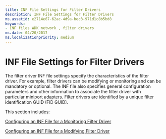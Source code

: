 ```yaml
---
title: INF File Settings for Filter Drivers
description: INF File Settings for Filter Drivers
ms.assetid: e2714e67-62ac-4d9a-bec3-971d1c8b5bd8
keywords:
- INF files WDK network , filter drivers
ms.date: 04/20/2017
ms.localizationpriority: medium
---
```


# INF File Settings for Filter Drivers





The filter driver INF file settings specify the characteristics of the filter driver. For example, filter drivers can be modifying or monitoring and can be mandatory or optional. The INF file also specifies general configuration parameters and other information to associate the filter driver with particular miniport adapters. Filter drivers are identified by a unique filter identification GUID (FID GUID).

This section includes:

[Configuring an INF File for a Monitoring Filter Driver](configuring-an-inf-file-for-a-monitoring-filter-driver.md)

[Configuring an INF File for a Modifying Filter Driver](configuring-an-inf-file-for-a-modifying-filter-driver.md)

 

 





